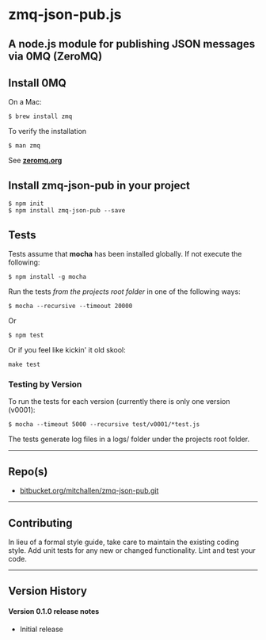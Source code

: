 zmq-json-pub.js
================

A node.js module for publishing JSON messages via 0MQ (ZeroMQ)
--------------------------------------------------------------

## Install 0MQ

On a Mac:

    $ brew install zmq

To verify the installation

    $ man zmq

 See [__zeromq.org__](http://zeromq.org)

## Install zmq-json-pub in your project

    $ npm init
    $ npm install zmq-json-pub --save


## Tests

Tests assume that __mocha__ has been installed globally.  If not execute the following:

    $ npm install -g mocha

Run the tests *from the projects root folder* in one of the following ways:

    $ mocha --recursive --timeout 20000
    
Or

    $ npm test
    
Or if you feel like kickin' it old skool:

    make test

### Testing by Version

To run the tests for each version (currently there is only one version (v0001):

    $ mocha --timeout 5000 --recursive test/v0001/*test.js

The tests generate log files in a logs/ folder under the projects root folder.

* * *

## Repo(s)

* [bitbucket.org/mitchallen/zmq-json-pub.git](https://bitbucket.org/mitchallen/zmq-json-pub.git)

* * *

## Contributing

In lieu of a formal style guide, take care to maintain the existing coding style.
Add unit tests for any new or changed functionality. Lint and test your code.

* * *

## Version History

#### Version 0.1.0 release notes

* Initial release

